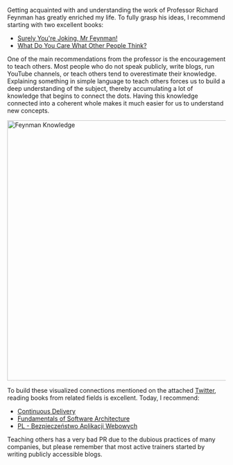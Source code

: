 Getting acquainted with and understanding the work of Professor Richard Feynman has greatly enriched my life. To fully
grasp his ideas, I recommend starting with two excellent books:
- [Surely You're Joking, Mr Feynman!](https://amzn.to/4b6SYBF)
- [What Do You Care What Other People Think?](https://amzn.to/445WA4z)

One of the main recommendations from the professor is the encouragement to teach others. Most people who do not speak
publicly, write blogs, run YouTube channels, or teach others tend to overestimate their knowledge. Explaining something
in simple language to teach others forces us to build a deep understanding of the subject, thereby accumulating a lot of
knowledge that begins to connect the dots. Having this knowledge connected into a coherent whole makes it much easier
for us to understand new concepts.

<img src="/images/feynman.png" alt="Feynman Knowledge" width="600">

To build these visualized connections mentioned on the attached [Twitter](https://twitter.com/ProfFeynman/status/1763927221230776741), reading books from related fields is excellent.
Today, I recommend:
- [Continuous Delivery](https://amzn.to/3UfWkMp)
- [Fundamentals of Software Architecture](https://amzn.to/4h8J7yX)
- [PL - Bezpieczeństwo Aplikacji Webowych](https://sklep.securitum.pl/ksiazka-bezpieczenstwo-aplikacji-webowych)

Teaching others has a very bad PR due to the dubious practices of many companies, but please remember that most active
trainers started by writing publicly accessible blogs.
